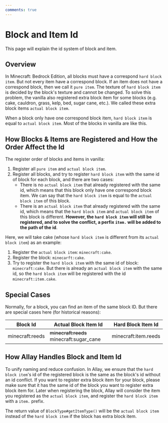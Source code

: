 ```yaml
---
comments: true
---
```


# Block and Item Id

This page will explain the id system of block and item.

## Overview

In Minecraft: Bedrock Edition, all blocks must have a correspond `hard block item`. But not every item have a correspond block.
If an item does not have a correspond block, then we call it `pure item`. The texture of `hard block item` is decided by the block's
texture and cannot be changed. To solve this problem, the vanilla also registered extra block item for some blocks (e.g. cake,
cauldron, grass, kelp, bed, sugar cane, etc.). We called these extra block items `actual block item`.

When a block only have one correspond block item, `hard block item` is equal to `actual block item`. Most of the blocks in vanilla
are like this.

## How Blocks & Items are Registered and How the Order Affect the Id

The register order of blocks and items in vanilla:

1. Register all `pure item` and `actual block item`.
2. Register all blocks, and try to register `hard block item` with the same id of block for each block, and there are two cases:
    - There is no `actual block item` that already registered with the same id, which means that this block only have one correspond block item.
      We can say that the `hard block item` is equal to the `actual block item` of this block.
    - There is an `actual block item` that already registered with the same id, which means that the `hard block item` and `actual block item`
      of this block is different. **However, the `hard block item` will still be registered, and to solve the conflict, a perfix `item.` will
      be added to the path of the id**.

Here, we will take cake (whose `hard block item` is different from its `actual block item`) as an example:

1. Register the `actual block item`: `minecraft:cake`.
2. Register the block: `minecarft:cake`.
3. Try to register the `hard block item` with the same id of block: `minecraft:cake`.
   But there is already an `actual block item` with the same id, so the `hard block item` will be registered with the id `minecraft:item.cake`.

## Special Cases

Normally, for a block, you can find an item of the same block ID. But there are special cases here (for historical reasons):

| Block Id        | Actual Block Item Id                     | Hard Block Item Id   |
|-----------------|------------------------------------------|----------------------|
| minecraft:reeds | ~~minecraft:reeds~~ minecraft:sugar_cane | minecraft:item.reeds |

## How Allay Handles Block and Item Id

To unify naming and reduce confusion. In Allay, we ensure that the `hard block item`'s id of the registered block is the same as the block's id
without an id conflict. If you want to register extra block item for your block, please make sure that it has the same id of the block you want
to register extra block item for. Later when registering the block, Allay will consider the item you registered as the `actual block item`, and
register the `hard block item` with a `item.` prefix.

The return value of `BlockType#getItemType()` will be the `actual block item` instead of the `hard block item` if the block has extra block item.

